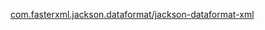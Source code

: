 

[com.fasterxml.jackson.dataformat/jackson-dataformat-xml](https://mvnrepository.com/artifact/com.fasterxml.jackson.dataformat/jackson-dataformat-xml/2.13.3)
 
